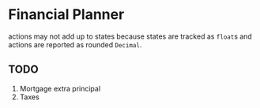 # Financial Planner

actions may not add up to states because states are
tracked as `float`s and actions are reported as rounded
`Decimal`.

## TODO

1. Mortgage extra principal
2. Taxes